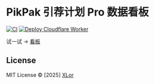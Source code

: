 # PikPak 引荐计划 Pro 数据看板

[![CI](https://github.com/yjl9903/pikpak-referral/actions/workflows/ci.yml/badge.svg)](https://github.com/yjl9903/pikpak-referral/actions/workflows/ci.yml)
[![Deploy Cloudflare Worker](https://github.com/yjl9903/pikpak-referral/actions/workflows/deploy.yml/badge.svg)](https://github.com/yjl9903/pikpak-referral/actions/workflows/deploy.yml)

试一试 → [看板](https://pikpak-referral.onekuma.cn/)

## License

MIT License © [2025] [XLor](https://github.com/yjl9903)
